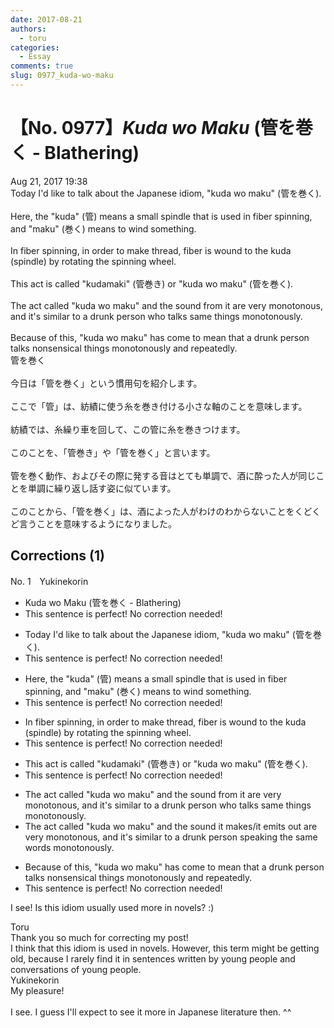 ```yaml
---
date: 2017-08-21
authors:
  - toru
categories:
  - Essay
comments: true
slug: 0977_kuda-wo-maku
---
```


# 【No. 0977】<strong><em>Kuda wo Maku</strong></em> (管を巻く - Blathering)
<div class="date">Aug 21, 2017 19:38</div>
<div id="post"><div id="body_show_ori">
Today I'd like to talk about the Japanese idiom, "kuda wo maku" (管を巻く).<br/><br/>Here, the "kuda" (管) means a small spindle that is used in fiber spinning, and "maku" (巻く) means to wind something.<br/><br/>In fiber spinning, in order to make thread, fiber is wound to the kuda (spindle) by rotating the spinning wheel.<br/><br/>This act is called "kudamaki" (管巻き) or "kuda wo maku" (管を巻く).<br/><br/>The act called "kuda wo maku" and the sound from it are very monotonous, and it's similar to a drunk person who talks same things monotonously.<br/><br/>Because of this, "kuda wo maku" has come to mean that a drunk person talks nonsensical things monotonously and repeatedly.
</div></div>

<!-- more -->

<div id="post_ja"><div id="body_show_mo">
管を巻く<br/><br/>今日は「管を巻く」という慣用句を紹介します。<br/><br/>ここで「管」は、紡績に使う糸を巻き付ける小さな軸のことを意味します。<br/><br/>紡績では、糸繰り車を回して、この管に糸を巻きつけます。<br/><br/>このことを、「管巻き」や「管を巻く」と言います。<br/><br/>管を巻く動作、およびその際に発する音はとても単調で、酒に酔った人が同じことを単調に繰り返し話す姿に似ています。<br/><br/>このことから、「管を巻く」は、酒によった人がわけのわからないことをくどくど言うことを意味するようになりました。
</div></div>

## Corrections (1)
<div id="block"><div class="first_name"> No. 1　<span class="just_name">Yukinekorin</span></div><div id="block2">
<ul class="correction_field">
<li class="incorrect">Kuda wo Maku (管を巻く - Blathering)</li>
<li class="corrected perfect">This sentence is perfect! No correction needed!</li>
</ul>
<ul class="correction_field">
<li class="incorrect">Today I'd like to talk about the Japanese idiom, "kuda wo maku" (管を巻く).</li>
<li class="corrected perfect">This sentence is perfect! No correction needed!</li>
</ul>
<ul class="correction_field">
<li class="incorrect">Here, the "kuda" (管) means a small spindle that is used in fiber spinning, and "maku" (巻く) means to wind something.</li>
<li class="corrected perfect">This sentence is perfect! No correction needed!</li>
</ul>
<ul class="correction_field">
<li class="incorrect">In fiber spinning, in order to make thread, fiber is wound to the kuda (spindle) by rotating the spinning wheel.</li>
<li class="corrected perfect">This sentence is perfect! No correction needed!</li>
</ul>
<ul class="correction_field">
<li class="incorrect">This act is called "kudamaki" (管巻き) or "kuda wo maku" (管を巻く).</li>
<li class="corrected perfect">This sentence is perfect! No correction needed!</li>
</ul>
<ul class="correction_field">
<li class="incorrect">The act called "kuda wo maku" and the sound from it are very monotonous, and it's similar to a drunk person who talks same things monotonously.</li>
<li class="corrected correct">
The act called "kuda wo maku" and the sound <span class="f_blue">it makes/it emits out</span> are very monotonous, and it's similar to a drunk person <span class="f_blue">speaking the same words</span> monotonously.
</li>
</ul>
<ul class="correction_field">
<li class="incorrect">Because of this, "kuda wo maku" has come to mean that a drunk person talks nonsensical things monotonously and repeatedly.</li>
<li class="corrected perfect">This sentence is perfect! No correction needed!</li>
</ul>
<p class="comment_small">
 I see! Is this idiom usually used more in novels? :)
</p>

</div><div class="name"><span class="just_name">Toru</span><br>
Thank you so much for correcting my post!<br/>I think that this idiom is used in novels. However, this term might be getting old, because I rarely find it in sentences written by young people and conversations of young people.
</div>
<div class="name"><span class="just_name">Yukinekorin</span><br>
My pleasure!<br/><br/>I see. I guess I'll expect to see it more in Japanese literature then. ^^
</div>
</div>
